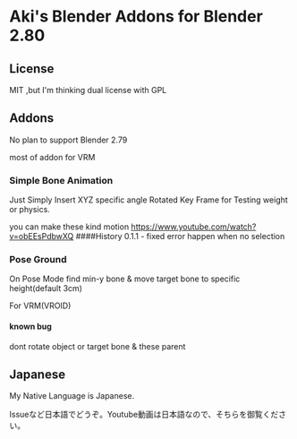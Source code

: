 Aki's Blender Addons for Blender 2.80
==
License
--
MIT ,but I'm thinking dual license with GPL

Addons
--
No plan to support Blender 2.79

most of addon for VRM

### Simple Bone Animation
Just Simply Insert XYZ specific angle Rotated Key Frame
for Testing weight or physics.

you can make these kind motion  https://www.youtube.com/watch?v=obEEsPdbwXQ
####History
0.1.1 - fixed error happen when no selection
### Pose Ground
On Pose Mode find min-y bone & move target bone to specific height(default 3cm)

For VRM(VROID)

#### known bug
dont rotate object or target bone & these parent

Japanese
--
My Native Language is Japanese.

Issueなど日本語でどうぞ。Youtube動画は日本語なので、そちらを御覧ください。